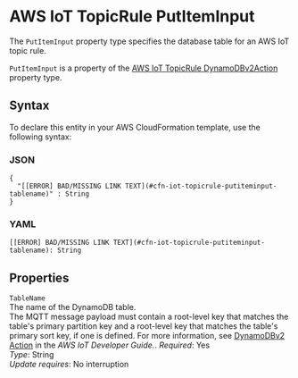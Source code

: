 # AWS IoT TopicRule PutItemInput<a name="aws-properties-iot-topicrule-putiteminput"></a>

<a name="aws-properties-iot-topicrule-putiteminput-description"></a>The `PutItemInput` property type specifies the database table for an AWS IoT topic rule\.

<a name="aws-properties-iot-topicrule-putiteminput-inheritance"></a> `PutItemInput` is a property of the [AWS IoT TopicRule DynamoDBv2Action](aws-properties-iot-topicrule-dynamodbv2action.md) property type\. 

## Syntax<a name="aws-properties-iot-topicrule-putiteminput-syntax"></a>

To declare this entity in your AWS CloudFormation template, use the following syntax:

### JSON<a name="aws-properties-iot-topicrule-putiteminput-syntax.json"></a>

```
{
  "[[ERROR] BAD/MISSING LINK TEXT](#cfn-iot-topicrule-putiteminput-tablename)" : String
}
```

### YAML<a name="aws-properties-iot-topicrule-putiteminput-syntax.yaml"></a>

```
[[ERROR] BAD/MISSING LINK TEXT](#cfn-iot-topicrule-putiteminput-tablename): String
```

## Properties<a name="aws-properties-iot-topicrule-putiteminput-properties"></a>

`TableName`  
The name of the DynamoDB table\.  
The MQTT message payload must contain a root\-level key that matches the table's primary partition key and a root\-level key that matches the table's primary sort key, if one is defined\. For more information, see [DynamoDBv2 Action](http://docs.aws.amazon.com/iot/latest/developerguide/dynamodb-v2-rule.html) in the *AWS IoT Developer Guide\.*\.
 *Required*: Yes  
 *Type*: String  
 *Update requires*: No interruption 